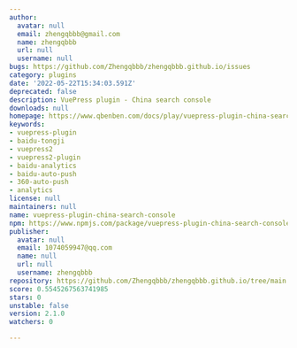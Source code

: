```yaml
---
author:
  avatar: null
  email: zhengqbbb@gmail.com
  name: zhengqbbb
  url: null
  username: null
bugs: https://github.com/Zhengqbbb/zhengqbbb.github.io/issues
category: plugins
date: '2022-05-22T15:34:03.591Z'
deprecated: false
description: VuePress plugin - China search console
downloads: null
homepage: https://www.qbenben.com/docs/play/vuepress-plugin-china-search-console.html
keywords:
- vuepress-plugin
- baidu-tongji
- vuepress2
- vuepress2-plugin
- baidu-analytics
- baidu-auto-push
- 360-auto-push
- analytics
license: null
maintainers: null
name: vuepress-plugin-china-search-console
npm: https://www.npmjs.com/package/vuepress-plugin-china-search-console
publisher:
  avatar: null
  email: 1074059947@qq.com
  name: null
  url: null
  username: zhengqbbb
repository: https://github.com/Zhengqbbb/zhengqbbb.github.io/tree/main
score: 0.5545267563741985
stars: 0
unstable: false
version: 2.1.0
watchers: 0

---
```


